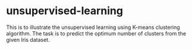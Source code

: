 # unsupervised-learning
This is to illustrate the unsupervised learning using K-means clustering algorithm.
The task is to predict the optimum number of clusters from the given Iris dataset.
